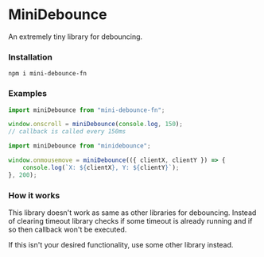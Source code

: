 # MiniDebounce

An extremely tiny library for debouncing.

### Installation

```
npm i mini-debounce-fn
```

### Examples

```js
import miniDebounce from "mini-debounce-fn";

window.onscroll = miniDebounce(console.log, 150);
// callback is called every 150ms
```

```js
import miniDebounce from "minidebounce";

window.onmousemove = miniDebounce(({ clientX, clientY }) => {
    console.log(`X: ${clientX}, Y: ${clientY}`);
}, 200);
```

### How it works

This library doesn't work as same as other libraries for debouncing.
Instead of clearing timeout library checks if some timeout is already running
and if so then callback won't be executed.

If this isn't your desired functionality, use some other library instead.